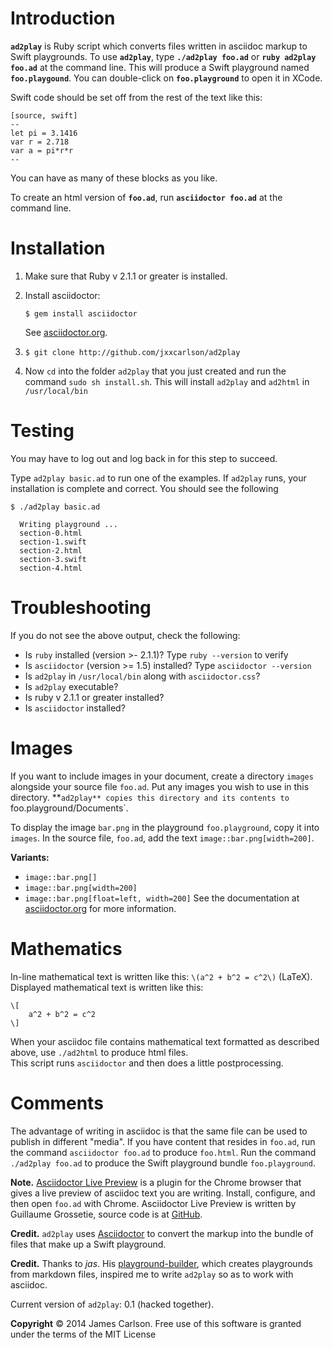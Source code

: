
# Introduction

**`ad2play`** is Ruby script which converts
files written in asciidoc markup 
to Swift playgrounds. To use **`ad2play`**,
type **`./ad2play foo.ad`** or **`ruby ad2play foo.ad`**
at the command line.  This will produce a Swift playground 
named **`foo.playgound`**.
You can double-click on **`foo.playground`** to open it in XCode. 

Swift code should be set off from the rest of the text like this:

```
[source, swift]
--
let pi = 3.1416
var r = 2.718
var a = pi*r*r
--
```

You can have as many of these blocks as you like.

To create an html version
of **`foo.ad`**, run **`asciidoctor foo.ad`** at the command line.  

# Installation

1. Make sure that Ruby v 2.1.1 or greater is installed.  

2. Install asciidoctor:

   `$ gem install asciidoctor` 

    See [asciidoctor.org](http://asciidoctor.org). 

3. `$ git clone http://github.com/jxxcarlson/ad2play`

4. Now `cd` into the folder `ad2play` that you just created and run the command `sudo sh install.sh`.  This will install `ad2play` and `ad2html` in `/usr/local/bin`


# Testing

You may have to log out and log back in for this step to succeed.

Type `ad2play basic.ad` to run one of the examples. If `ad2play` runs, your installation is complete and correct. You should see the following
 
```
$ ./ad2play basic.ad

  Writing playground ...
  section-0.html
  section-1.swift
  section-2.html
  section-3.swift
  section-4.html
```

# Troubleshooting

If you do not see the above output, check the following:
- Is `ruby` installed (version >- 2.1.1)?  Type `ruby --version` to verify
- Is `asciidoctor` (version >= 1.5) installed? Type `asciidoctor --version`
- Is `ad2play` in `/usr/local/bin` along with `asciidoctor.css`?
- Is `ad2play` executable?
- Is ruby v 2.1.1 or greater installed?
- Is `asciidoctor` installed?


# Images

If you want to include images in your document, create a directory `images`
alongside your source file `foo.ad`.  Put any images you wish to use in 
this directory. **`ad2play** copies this directory and its contents to
`foo.playground/Documents`.

To display the image `bar.png` in the playground `foo.playground`, 
copy it  into `images`.  In the source file, `foo.ad`,
add the text `image::bar.png[width=200]`.  

**Variants:**
- `image::bar.png[]`
- `image::bar.png[width=200]`
- `image::bar.png[float=left, width=200]`
See the documentation at [asciidoctor.org](http://asciidoctor.org)
for more information.

# Mathematics

In-line mathematical text is written like this:
`\(a^2 + b^2 = c^2\)` (LaTeX). Displayed mathematical
text is written like this:
```
\[
    a^2 + b^2 = c^2
\]
```

When your asciidoc file contains 
mathematical text formatted as described
above, use `./ad2html` to produce html files.  
This script runs `asciidoctor` and then does
a little postprocessing.

# Comments

The advantage of writing in asciidoc is that 
the same file can be used to publish in
different "media". If you have content that
 resides in `foo.ad`,
run the command `asciidoctor foo.ad`
to produce `foo.html`.  Run
the command  `./ad2play foo.ad`
to produce the Swift playground bundle
`foo.playground`. 

**Note.** [Asciidoctor Live Preview](http://chrome.google.com/webstore/detail/asciidoctorjs-live-previe/iaalpfgpbocpdfblpnhhgllgbdbchmia)
is a plugin for the Chrome browser that gives a live preview of asciidoc text you are writing.  Install,
configure, and then open `foo.ad` with Chrome.  Asciidoctor Live Preview is written by Guillaume Grossetie, source code is at
[GitHub](https://github.com/asciidoctor/asciidoctor-chrome-extension).

**Credit.** `ad2play` uses [Asciidoctor](http://asciidoctor.org) to 
convert the markup into the bundle of files
that make up a Swift playground.  

**Credit.** Thanks to *jas*.
His [playground-builder](http://github.com/jas/swift-playground-builder),
which creates playgrounds from markdown files,
inspired me to write `ad2play` so as to work with asciidoc.  

Current version of `ad2play`: 0.1 (hacked together).

**Copyright** :copyright: 2014 James Carlson. Free use of this software is granted under the terms of the MIT License
